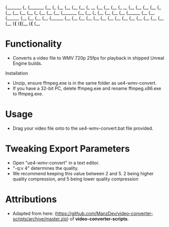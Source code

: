 
{_______        {_       {_______    {__      {_       {__     {__
{__    {__     {_ __     {__    {__  {__     {_ __     {__     {__
{__    {__    {_  {__    {__    {__  {__    {_  {__    {__     {__
{_______     {__   {__   {_ {__      {__   {__   {__   {______ {__
{__         {______ {__  {__  {__    {__  {______ {__  {__     {__
{__        {__       {__ {__    {__  {__ {__       {__ {__     {__
{__       {__         {__{__      {__{__{__         {__{__     {__

# Functionality

- Converts a video file to WMV 720p 25fps for playback in shipped Unreal Engine builds.

Installation

- Unzip, ensure ffmpeg.exe is in the same folder as ue4-wmv-convert.
- If you have a 32-bit PC, delete ffmpeg.exe and rename ffmpeg.x86.exe to ffmpeg.exe.

# Usage

- Drag your video file onto to the ue4-wmv-convert.bat file provided.

# Tweaking Export Parameters

- Open "ue4-wmv-convert" in a text editor.
- "-q:v 4" determines the quality. 
- We recommend keeping this value between 2 and 5. 2 being higher quality compression, and 5 being lower quality compression

# Attributions

- Adapted from here: (https://github.com/ManzDev/video-converter-scripts/archive/master.zip) of **video-converter-scripts**.